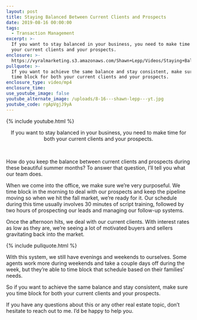 ```yaml
---
layout: post
title: Staying Balanced Between Current Clients and Prospects
date: 2019-08-16 00:00:00
tags:
  - Transaction Management
excerpt: >-
  If you want to stay balanced in your business, you need to make time for both
  your current clients and your prospects.
enclosure: >-
  https://vyralmarketing.s3.amazonaws.com/Shawn+Lepp/Videos/Staying+Balanced+Between+Current+Clients+and+Prospects.mp4
pullquote: >-
  If you want to achieve the same balance and stay consistent, make sure you
  time block for both your current clients and your prospects.
enclosure_type: video/mp4
enclosure_time:
use_youtube_image: false
youtube_alternate_image: /uploads/8-16---shawn-lepp---yt.jpg
youtube_code: rgApVgjJ9yA
---
```


{% include youtube.html %}

<center>If you want to stay balanced in your business, you need to make time for both your current clients and your prospects.</center>

&nbsp;

How do you keep the balance between current clients and prospects during these beautiful summer months? To answer that question, I’ll tell you what our team does.

When we come into the office, we make sure we’re very purposeful. We time block in the morning to deal with our prospects and keep the pipeline moving so when we hit the fall market, we’re ready for it. Our schedule during this time usually involves 30 minutes of script training, followed by two hours of prospecting our leads and managing our follow-up systems.

Once the afternoon hits, we deal with our current clients. With interest rates as low as they are, we’re seeing a lot of motivated buyers and sellers gravitating back into the market.

{% include pullquote.html %}

With this system, we still have evenings and weekends to ourselves. Some agents work more during weekends and take a couple days off during the week, but they’re able to time block that schedule based on their families’ needs.

So if you want to achieve the same balance and stay consistent, make sure you time block for both your current clients and your prospects.

If you have any questions about this or any other real estate topic, don’t hesitate to reach out to me. I’d be happy to help you.